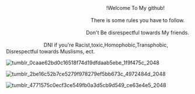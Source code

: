 ㅤㅤㅤㅤㅤㅤㅤㅤㅤㅤㅤㅤㅤㅤㅤㅤㅤㅤㅤ ㅤㅤ!Welcome To My github!

ㅤㅤㅤㅤㅤㅤㅤㅤㅤㅤㅤㅤㅤㅤㅤㅤㅤㅤThere is some rules you have to follow.

ㅤㅤㅤㅤㅤㅤㅤㅤㅤㅤㅤㅤㅤㅤㅤㅤㅤDon't Be disrespectful towards My friends.

ㅤㅤㅤㅤㅤㅤㅤㅤDNI if you're Racist,toxic,Homophobic,Transphobic, Disrespectful towards Muslisms, ect.


![tumblr_0caae62bd0c16518f74d19dfdaab5ebe_1f9f475c_2048](https://github.com/user-attachments/assets/d4c206fc-1664-4ffa-849a-f734e5501499)


![tumblr_2be16c52b7ce5279f978279ef5bb673c_4972484d_2048](https://github.com/user-attachments/assets/65b002d9-f9dd-4b85-8019-1e1ad616803f)



![tumblr_4771575c0ecf3ce549fb0a3d5cb9d549_ce63e4e5_2048](https://github.com/user-attachments/assets/e07809d4-e0b6-4a83-951a-63acce9543de)




